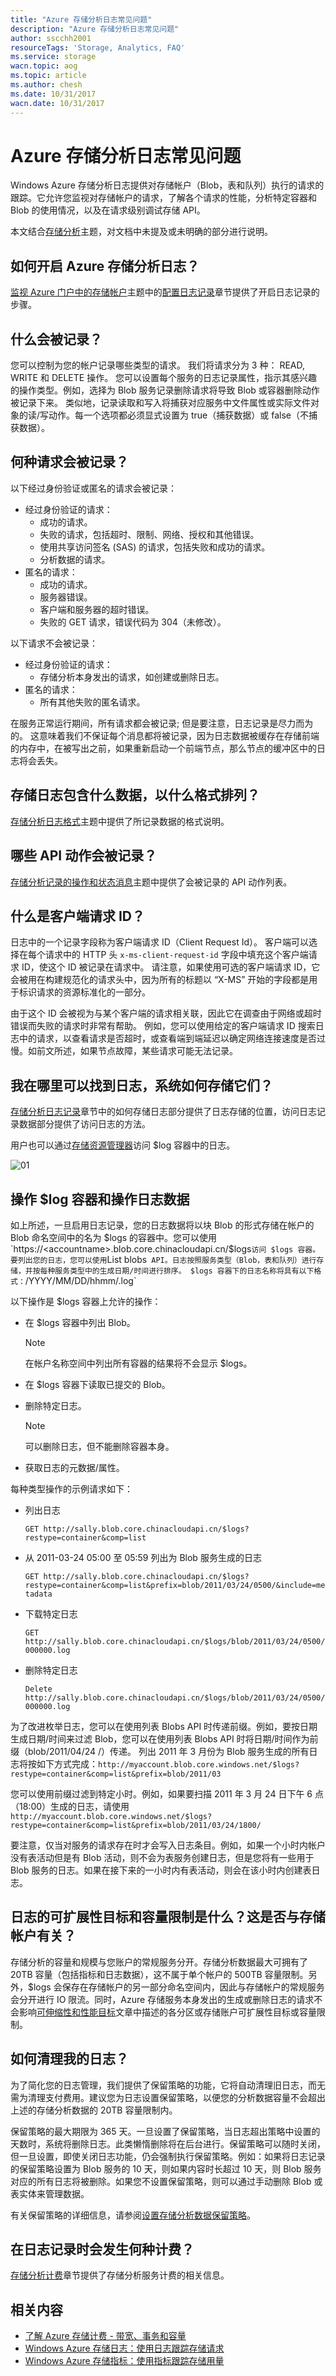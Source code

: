 ```yaml
---
title: "Azure 存储分析日志常见问题"
description: "Azure 存储分析日志常见问题"
author: sscchh2001
resourceTags: 'Storage, Analytics, FAQ'
ms.service: storage
wacn.topic: aog
ms.topic: article
ms.author: chesh
ms.date: 10/31/2017
wacn.date: 10/31/2017
---
```


# Azure 存储分析日志常见问题

Windows Azure 存储分析日志提供对存储帐户（Blob，表和队列）执行的请求的跟踪。它允许您监视对存储帐户的请求，了解各个请求的性能，分析特定容器和 Blob 的使用情况，以及在请求级别调试存储 API。

本文结合[存储分析](https://docs.azure.cn/zh-cn/storage/common/storage-analytics)主题，对文档中未提及或未明确的部分进行说明。

## 如何开启 Azure 存储分析日志？

[监视 Azure 门户中的存储帐户](https://docs.azure.cn/zh-cn/storage/common/storage-monitor-storage-account)主题中的[配置日志记录](https://docs.azure.cn/zh-cn/storage/common/storage-monitor-storage-account#configure-logging)章节提供了开启日志记录的步骤。

## 什么会被记录？

您可以控制为您的帐户记录哪些类型的请求。 我们将请求分为 3 种： READ, WRITE 和 DELETE 操作。 您可以设置每个服务的日志记录属性，指示其感兴趣的操作类型。例如，选择为 Blob 服务记录删除请求将导致 Blob 或容器删除动作被记录下来。 类似地，记录读取和写入将捕获对应服务中文件属性或实际文件对象的读/写动作。每一个选项都必须显式设置为 true（捕获数据）或 false（不捕获数据）。

## 何种请求会被记录？

以下经过身份验证或匿名的请求会被记录：

* 经过身份验证的请求：
    * 成功的请求。
    * 失败的请求，包括超时、限制、网络、授权和其他错误。
    * 使用共享访问签名 (SAS) 的请求，包括失败和成功的请求。
    * 分析数据的请求。
* 匿名的请求：
    * 成功的请求。
    * 服务器错误。
    * 客户端和服务器的超时错误。
    * 失败的 GET 请求，错误代码为 304（未修改）。

以下请求不会被记录：

* 经过身份验证的请求：
    * 存储分析本身发出的请求，如创建或删除日志。
* 匿名的请求：
    * 所有其他失败的匿名请求。

在服务正常运行期间，所有请求都会被记录; 但是要注意，日志记录是尽力而为的。 这意味着我们不保证每个消息都将被记录，因为日志数据被缓存在存储前端的内存中，在被写出之前，如果重新启动一个前端节点，那么节点的缓冲区中的日志将会丢失。

## 存储日志包含什么数据，以什么格式排列？

[存储分析日志格式](https://msdn.microsoft.com/library/hh343259.aspx)主题中提供了所记录数据的格式说明。

## 哪些 API 动作会被记录？

[存储分析记录的操作和状态消息](https://msdn.microsoft.com/library/hh343260.aspx)主题中提供了会被记录的 API 动作列表。

## 什么是客户端请求 ID？

日志中的一个记录字段称为客户端请求 ID（Client Request Id）。 客户端可以选择在每个请求中的 HTTP 头 `x-ms-client-request-id` 字段中填充这个客户端请求 ID，使这个 ID 被记录在请求中。 请注意，如果使用可选的客户端请求 ID，它会被用在构建规范化的请求头中，因为所有的标题以 “X-MS” 开始的字段都是用于标识请求的资源标准化的一部分。

由于这个 ID 会被视为与某个客户端的请求相关联，因此它在调查由于网络或超时错误而失败的请求时非常有帮助。 例如，您可以使用给定的客户端请求 ID 搜索日志中的请求，以查看请求是否超时，或查看端到端延迟以确定网络连接速度是否过慢。如前文所述，如果节点故障，某些请求可能无法记录。

## 我在哪里可以找到日志，系统如何存储它们？

[存储分析日志记录](https://docs.azure.cn/zh-cn/storage/common/storage-analytics#about-storage-analytics-logging)章节中的如何存储日志部分提供了日志存储的位置，访问日志记录数据部分提供了访问日志的方法。

用户也可以通过[存储资源管理器](https://docs.azure.cn/zh-cn/vs-azure-tools-storage-manage-with-storage-explorer)访问 $log 容器中的日志。

![01](media/aog-storage-analytics-faq/01.png)

## 操作 $log 容器和操作日志数据

如上所述，一旦启用日志记录，您的日志数据将以块 Blob 的形式存储在帐户的 Blob 命名空间中的名为 $logs 的容器中。您可以使用 `https://<accountname>.blob.core.chinacloudapi.cn/$logs` 访问 $logs 容器。要列出您的日志，您可以使用 `List blobs` API。日志按照服务类型（Blob，表和队列）进行存储，并按每种服务类型中的生成日期/时间进行排序。 $logs 容器下的日志名称将具有以下格式：`<service name>/YYYY/MM/DD/hhmm/<Counter>.log`

以下操作是 $logs 容器上允许的操作：

* 在 $logs 容器中列出 Blob。

    > [!NOTE]
    > 在帐户名称空间中列出所有容器的结果将不会显示 $logs。

* 在 $logs 容器下读取已提交的 Blob。

* 删除特定日志。

    > [!NOTE]
    > 可以删除日志，但不能删除容器本身。

* 获取日志的元数据/属性。

每种类型操作的示例请求如下：

* 列出日志

    `GET http://sally.blob.core.chinacloudapi.cn/$logs?restype=container&comp=list`

* 从 2011-03-24 05:00 至 05:59 列出为 Blob 服务生成的日志

    `GET http://sally.blob.core.chinacloudapi.cn/$logs?restype=container&comp=list&prefix=blob/2011/03/24/0500/&include=metadata`

* 下载特定日志

    `GET http://sally.blob.core.chinacloudapi.cn/$logs/blob/2011/03/24/0500/000000.log`

* 删除特定日志

    `Delete http://sally.blob.core.chinacloudapi.cn/$logs/blob/2011/03/24/0500/000000.log`

为了改进枚举日志，您可以在使用列表 Blobs API 时传递前缀。例如，要按日期生成日期/时间来过滤 Blob，您可以在使用列表 Blobs API 时将日期/时间作为前缀（blob/2011/04/24 /）传递。
列出 2011 年 3 月份为 Blob 服务生成的所有日志将按如下方式完成：`http://myaccount.blob.core.windows.net/$logs?restype=container&comp=list&prefix=blob/2011/03`

您可以使用前缀过滤到特定小时。例如，如果要扫描 2011 年 3 月 24 日下午 6 点（18:00）生成的日志，请使用 `http://myaccount.blob.core.windows.net/$logs?restype=container&comp=list&prefix=blob/2011/03/24/1800/`

要注意，仅当对服务的请求存在时才会写入日志条目。例如，如果一个小时内帐户没有表活动但是有 Blob 活动，则不会为表服务创建日志，但是您将有一些用于 Blob 服务的日志。如果在接下来的一小时内有表活动，则会在该小时内创建表日志。

## 日志的可扩展性目标和容量限制是什么？这是否与存储帐户有关？

存储分析的容量和规模与您账户的常规服务分开。存储分析数据最大可拥有了 20TB 容量（包括指标和日志数据），这不属于单个帐户的 500TB 容量限制。另外，$logs 会保存在存储帐户的另一部分命名空间内，因此与存储帐户的常规服务会分开进行 IO 限流。同时，Azure 存储服务本身发出的生成或删除日志的请求不会影响[可伸缩性和性能目标](https://docs.azure.cn/zh-cn/storage/common/storage-scalability-targets)文章中描述的各分区或存储账户可扩展性目标或容量限制。

## 如何清理我的日志？

为了简化您的日志管理，我们提供了保留策略的功能，它将自动清理旧日志，而无需为清理支付费用。建议您为日志设置保留策略，以便您的分析数据容量不会超出上述的存储分析数据的 20TB 容量限制内。

保留策略的最大期限为 365 天。一旦设置了保留策略，当日志超出策略中设置的天数时，系统将删除日志。此类懒惰删除将在后台进行。保留策略可以随时关闭，但一旦设置，即使关闭日志功能，仍会强制执行保留策略。例如：如果将日志记录的保留策略设置为 Blob 服务的 10 天，则如果内容时长超过 10 天，则 Blob 服务对应的所有日志将被删除。如果您不设置保留策略，则可以通过手动删除 Blob 或表实体来管理数据。

有关保留策略的详细信息，请参阅[设置存储分析数据保留策略](https://msdn.microsoft.com/library/azure/hh343263.aspx)。

## 在日志记录时会发生何种计费？

[存储分析计费](https://docs.azure.cn/zh-cn/storage/common/storage-analytics#billing-for-storage-analytics)章节提供了存储分析服务计费的相关信息。

## 相关内容

- [了解 Azure 存储计费 - 带宽、事务和容量](http://blogs.msdn.com/b/windowsazurestorage/archive/2010/07/09/understanding-windows-azure-storage-billing-bandwidth-transactions-and-capacity.aspx)
- [Windows Azure 存储日志：使用日志跟踪存储请求](https://blogs.msdn.microsoft.com/windowsazurestorage/2011/08/02/windows-azure-storage-logging-using-logs-to-track-storage-requests/)
- [Windows Azure 存储指标：使用指标跟踪存储用量](https://blogs.msdn.microsoft.com/windowsazurestorage/2011/08/03/windows-azure-storage-metrics-using-metrics-to-track-storage-usage/)